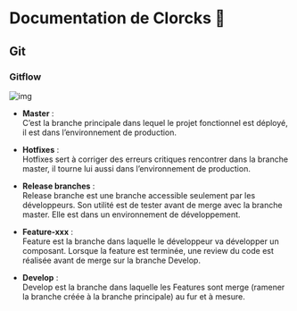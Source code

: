# Documentation de Clorcks 🎨

## Git
### Gitflow
![img](https://git-flow.readthedocs.io/fr/latest/_images/gitflow.png)


* **Master** : 
<br> C’est la branche principale dans lequel le projet fonctionnel est déployé, il est dans l’environnement de production.

* **Hotfixes** :
<br> Hotfixes sert à corriger des erreurs critiques rencontrer dans la branche master, il tourne lui aussi dans l’environnement de production.

* **Release branches** :
<br>  Release branche est une branche accessible seulement par les développeurs. Son utilité est de tester avant de merge avec la branche master. Elle est dans un environnement de développement.

* **Feature-xxx** :
<br>  Feature est la branche dans laquelle le développeur va développer un composant. Lorsque la feature est terminée, une review du code est réalisée avant de merge sur la branche Develop.

* **Develop** :
<br>  Develop est la branche dans laquelle les Features sont merge (ramener la branche créée à la branche principale) au fur et à mesure.
